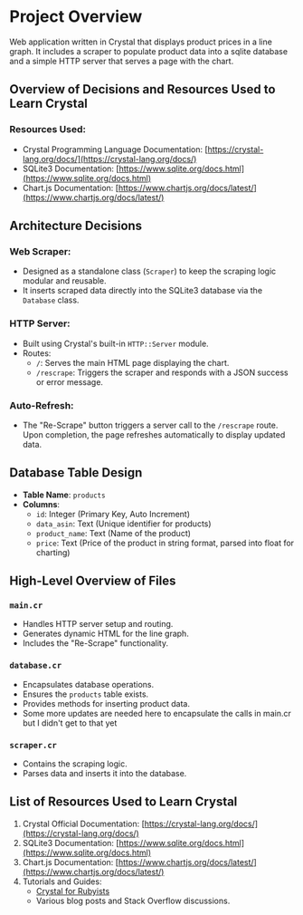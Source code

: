# Project Overview

Web application written in Crystal that displays product prices in a line graph. It includes a scraper to populate product data into a sqlite database and a simple HTTP server that serves a page with the chart.

## Overview of Decisions and Resources Used to Learn Crystal

### Resources Used:
- Crystal Programming Language Documentation: [https://crystal-lang.org/docs/](https://crystal-lang.org/docs/)
- SQLite3 Documentation: [https://www.sqlite.org/docs.html](https://www.sqlite.org/docs.html)
- Chart.js Documentation: [https://www.chartjs.org/docs/latest/](https://www.chartjs.org/docs/latest/)

## Architecture Decisions

### Web Scraper:
- Designed as a standalone class (`Scraper`) to keep the scraping logic modular and reusable.
- It inserts scraped data directly into the SQLite3 database via the `Database` class.

### HTTP Server:
- Built using Crystal's built-in `HTTP::Server` module.
- Routes:
  - `/`: Serves the main HTML page displaying the chart.
  - `/rescrape`: Triggers the scraper and responds with a JSON success or error message.

### Auto-Refresh:
- The "Re-Scrape" button triggers a server call to the `/rescrape` route. Upon completion, the page refreshes automatically to display updated data.

## Database Table Design
- **Table Name**: `products`
- **Columns**:
  - `id`: Integer (Primary Key, Auto Increment)
  - `data_asin`: Text (Unique identifier for products)
  - `product_name`: Text (Name of the product)
  - `price`: Text (Price of the product in string format, parsed into float for charting)

## High-Level Overview of Files

### `main.cr`
- Handles HTTP server setup and routing.
- Generates dynamic HTML for the line graph.
- Includes the "Re-Scrape" functionality.

### `database.cr`
- Encapsulates database operations.
- Ensures the `products` table exists.
- Provides methods for inserting product data.
- Some more updates are needed here to encapsulate the calls in main.cr but I didn't get to that yet

### `scraper.cr`
- Contains the scraping logic.
- Parses data and inserts it into the database.

## List of Resources Used to Learn Crystal
1. Crystal Official Documentation: [https://crystal-lang.org/docs/](https://crystal-lang.org/docs/)
2. SQLite3 Documentation: [https://www.sqlite.org/docs.html](https://www.sqlite.org/docs.html)
3. Chart.js Documentation: [https://www.chartjs.org/docs/latest/](https://www.chartjs.org/docs/latest/)
4. Tutorials and Guides:
   - [Crystal for Rubyists](https://crystal-lang.org/reference/guides/welcome/)
   - Various blog posts and Stack Overflow discussions.
